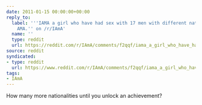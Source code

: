 ```yaml
---
date: 2011-01-15 00:00:00+00:00
reply_to:
  label: '''IAMA a girl who have had sex with 17 men with different nationalities.
    AMA.'' on /r/IAmA'
  name: ''
  type: reddit
  url: https://reddit.com/r/IAmA/comments/f2qqf/iama_a_girl_who_have_had_sex_with_17_men_with/
source: reddit
syndicated:
- type: reddit
  url: https://www.reddit.com/r/IAmA/comments/f2qqf/iama_a_girl_who_have_had_sex_with_17_men_with/c1cuapb/
tags:
- IAmA
---
```


How many more nationalities until you unlock an achievement?
